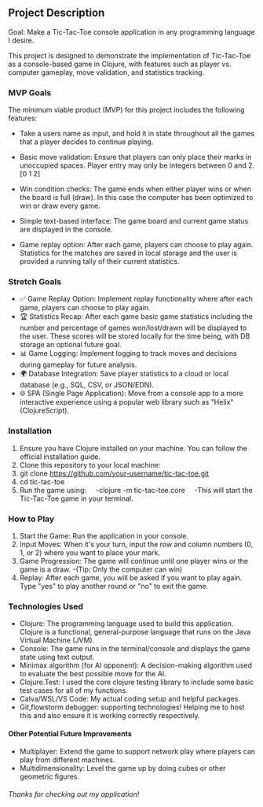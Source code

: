 ## __Project Description__

Goal: Make a Tic-Tac-Toe console application in any programming language I desire.

This project is designed to demonstrate the implementation of Tic-Tac-Toe as a console-based game in Clojure, with features such as player vs. computer gameplay, move validation, and statistics tracking.

### __MVP Goals__
  
The minimum viable product (MVP) for this project includes the following features:

- Take a users name as input, and hold it in state throughout all the games that a player decides to continue playing.

- Basic move validation: Ensure that players can only place their marks in unoccupied spaces. Player entry may only be integers between 0 and 2. [0 1 2]

- Win condition checks: The game ends when either player wins or when the board is full (draw). In this case the computer has been optimized to win or draw every game.

- Simple text-based interface: The game board and current game status are displayed in the console.

- Game replay option: After each game, players can choose to play again. Statistics for the matches are saved in local storage and the user is provided a running tally of their current statistics.

### __Stretch Goals__

- ✅ Game Replay Option: Implement replay functionality where after each game, players can choose to play again.
- 🏆 Statistics Recap: After each game basic game statistics including the number
and percentage of games won/lost/drawn will be displayed to the user. These scores
will be stored locally for the time being, with DB storage an optional future goal.
- 📊 Game Logging: Implement logging to track moves and decisions during gameplay for future analysis.
- 🌍 Database Integration: Save player statistics to a cloud or local database (e.g., SQL, CSV, or JSON/EDN).
- 🌐 SPA (Single Page Application): Move from a console app to a more interactive experience using a popular web library such as "Helix" (ClojureScript).
  
### __Installation__

1. Ensure you have Clojure installed on your machine. You can follow the official installation guide.
2. Clone this repository to your local machine:
3. git clone https://github.com/your-username/tic-tac-toe.git
4. cd tic-tac-toe
5. Run the game using:
    -clojure -m tic-tac-toe.core
    -This will start the Tic-Tac-Toe game in your terminal.

### __How to Play__

1. Start the Game: Run the application in your console.
2. Input Moves: When it's your turn, input the row and column numbers (0, 1, or 2) where you want to place your mark.
3. Game Progression: The game will continue until one player wins or the game is a draw.
    -(Tip: Only the computer can win)
4. Replay: After each game, you will be asked if you want to play again. Type "yes" to play another round or "no" to exit the game.

### __Technologies Used__

- Clojure: The programming language used to build this application. Clojure is a functional, general-purpose language that runs on the Java Virtual Machine (JVM).
- Console: The game runs in the terminal/console and displays the game state using text output.
- Minimax algorithm (for AI opponent): A decision-making algorithm used to evaluate the best possible move for the AI.
- Clojure.Test: I used the core clojure testing library to include some basic test cases for all of my functions.
- Calva/WSL/VS Code: My actual coding setup and helpful packages.
- Git,flowstorm debugger: supporting technologies! Helping me to host this and also ensure it is working correctly respectively.

#### __Other Potential Future Improvements__

- Multiplayer: Extend the game to support network play where players can play from different machines.
- Multidimensionality: Level the game up by doing cubes or other geometric figures.

###### Thanks for checking out my application!
